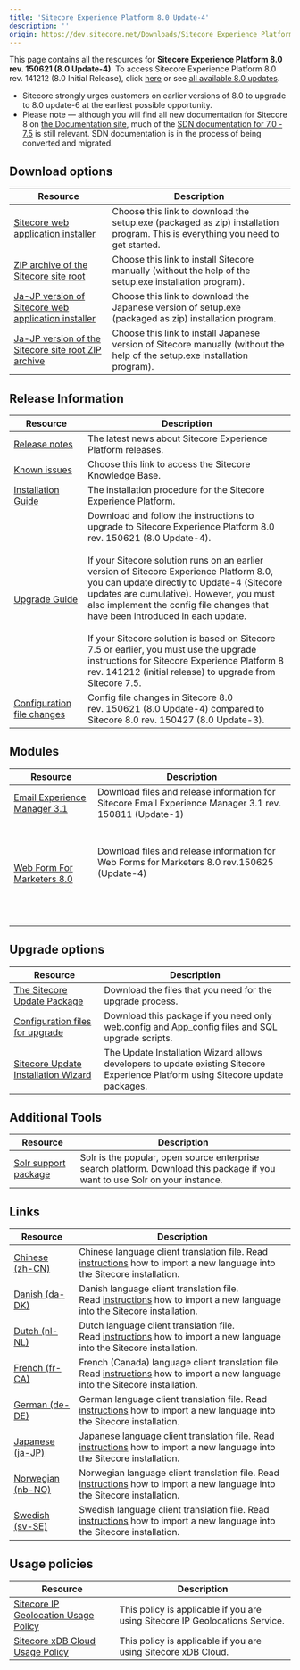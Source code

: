 ```yaml
---
title: 'Sitecore Experience Platform 8.0 Update-4'
description: ''
origin: https://dev.sitecore.net/Downloads/Sitecore_Experience_Platform/8_0/Sitecore_Experience_Platform_80_Update4.aspx
---
```


This page contains all the resources for **Sitecore Experience Platform 8.0 rev. 150621 (8.0 Update-4)**. To access Sitecore Experience Platform 8.0 rev. 141212 (8.0 Initial Release), click [here](/downloads/Sitecore_Experience_Platform/8_0/Sitecore_Experience_Platform_8_0) or see [all available 8.0 updates](/downloads/Sitecore_Experience_Platform/8_0).

  <Alert variant='warning' mb={4}>
    <AlertIcon />
<AlertDescription>

- Sitecore strongly urges customers on earlier versions of 8.0 to upgrade to 8.0 update-6 at the earliest possible opportunity.
- Please note — although you will find all new documentation for Sitecore 8 on [the Documentation site](http://doc.sitecore.net), much of the [SDN documentation for 7.0 - 7.5](http://sdn.sitecore.net/Reference/Sitecore%207) is still relevant. SDN documentation is in the process of being converted and migrated.
</AlertDescription>
  </Alert>


## Download options

| Resource                                                                                                                                                                                                                                           | Description                                                                                                                    |
| -------------------------------------------------------------------------------------------------------------------------------------------------------------------------------------------------------------------------------------------------- | ------------------------------------------------------------------------------------------------------------------------------ |
| [Sitecore web application installer](https://scdp.blob.core.windows.net/downloads/Sitecore%20Experience%20Platform/8%200/Sitecore%20Experience%20Platform%2080%20Update4/Secure/Sitecore%2080%20rev%20150621exe.zip)                               | Choose this link to download the setup.exe (packaged as zip) installation program. This is everything you need to get started. |
| [ZIP archive of the Sitecore site root](https://scdp.blob.core.windows.net/downloads/Sitecore%20Experience%20Platform/8%200/Sitecore%20Experience%20Platform%2080%20Update4/Secure/site%20root/Sitecore%2080%20rev%20150621.zip)                   | Choose this link to install Sitecore manually (without the help of the setup.exe installation program).                        |
| [Ja-JP version of Sitecore web application installer](https://scdp.blob.core.windows.net/downloads/Sitecore%20Experience%20Platform/8%200/Sitecore%20Experience%20Platform%2080%20Update4/Secure/Sitecore%2080%20rev%20150621jaJPexe.zip)          | Choose this link to download the Japanese version of setup.exe (packaged as zip) installation program.                         |
| [Ja-JP version of the Sitecore site root ZIP archive](https://scdp.blob.core.windows.net/downloads/Sitecore%20Experience%20Platform/8%200/Sitecore%20Experience%20Platform%2080%20Update4/Secure/site%20root/Sitecore%2080%20rev%20150621jaJP.zip) | Choose this link to install Japanese version of Sitecore manually (without the help of the setup.exe installation program).    |

## Release Information

| Resource                                                                                                                                                                                                                              | Description                                                                                                                                                                                                                                                                                                                                                                                                                                                                                                                                                                                                        |
| ------------------------------------------------------------------------------------------------------------------------------------------------------------------------------------------------------------------------------------- | ------------------------------------------------------------------------------------------------------------------------------------------------------------------------------------------------------------------------------------------------------------------------------------------------------------------------------------------------------------------------------------------------------------------------------------------------------------------------------------------------------------------------------------------------------------------------------------------------------------------ |
| [Release notes](/downloads/Sitecore_Experience_Platform/8_0/Sitecore_Experience_Platform_80_Update4/Release_notes)                                                                                                                    | The latest news about Sitecore Experience Platform releases.                                                                                                                                                                                                                                                                                                                                                                                                                                                                                                                                                       |
| [Known issues](https://kb.sitecore.net/articles/616431)                                                                                                                                                                               | Choose this link to access the Sitecore Knowledge Base.                                                                                                                                                                                                                                                                                                                                                                                                                                                                                                                                                            |
| [Installation Guide](https://scdp.blob.core.windows.net/downloads/Sitecore%20Experience%20Platform/8%200/Sitecore%20Experience%20Platform%2080%20Update4/Secure/InstallationGuideSC80Update4.pdf)                                     | The installation procedure for the Sitecore Experience Platform.                                                                                                                                                                                                                                                                                                                                                                                                                                                                                                                                                   |
| [Upgrade Guide](https://scdp.blob.core.windows.net/downloads/Sitecore%20Experience%20Platform/8%200/Sitecore%20Experience%20Platform%2080%20Update4/Secure/Sitecore%2080%20Update4%20Update%20Instructions.pdf)                       | Download and follow the instructions to upgrade to Sitecore Experience Platform 8.0 rev. 150621 (8.0 Update-4). <br /> <br />If your Sitecore solution runs on an earlier version of Sitecore Experience Platform 8.0, you can update directly to Update-4 (Sitecore updates are cumulative). However, you must also implement the config file changes that have been introduced in each update. <br /> <br />If your Sitecore solution is based on Sitecore  7.5 or earlier, you must use the upgrade instructions for Sitecore Experience Platform 8 rev. 141212 (initial release) to upgrade from Sitecore 7.5. |
| [Configuration file changes](https://scdp.blob.core.windows.net/downloads/Sitecore%20Experience%20Platform/8%200/Sitecore%20Experience%20Platform%2080%20Update4/Secure/Sitecore%2080%20Update4%20Configuration%20File%20Changes.pdf) | Config file changes in Sitecore 8.0 rev. 150621 (8.0 Update-4) compared to Sitecore 8.0 rev. 150427 (8.0 Update-3).                                                                                                                                                                                                                                                                                                                                                                                                                                                                                                |

## Modules

| Resource                                                                                                                            | Description                                                                                                                         |
| ----------------------------------------------------------------------------------------------------------------------------------- | ----------------------------------------------------------------------------------------------------------------------------------- |
| [Email Experience Manager 3.1](/downloads/Email_Experience_Manager/Email_Experience_Manager_31/Email_Experience_Manager_31_Update1) | Download files and release information for Sitecore Email Experience Manager 3.1 rev. 150811 (Update-1)                             |
| [Web Form For Marketers 8.0](/downloads/Web_Forms_For_Marketers/Web_Forms_for_Marketers_80/Web_Forms_for_Marketers_80_Update4)      | <br /><br />Download files and release information for Web Forms for Marketers 8.0 rev.150625 (Update-4)<br /><br /> <br /> <br />  |

## Upgrade options

| Resource                                                                                                                                                                                                                                             | Description                                                                                                                      |
| ---------------------------------------------------------------------------------------------------------------------------------------------------------------------------------------------------------------------------------------------------- | -------------------------------------------------------------------------------------------------------------------------------- |
| [The Sitecore Update Package](https://scdp.blob.core.windows.net/downloads/Sitecore%20Experience%20Platform/8%200/Sitecore%20Experience%20Platform%2080%20Update4/Secure/Sitecore%2080%20rev%20150621%20Update4%20Update%20Package.zip)              | Download the files that you need for the upgrade process.                                                                        |
| [Configuration files for upgrade](https://scdp.blob.core.windows.net/downloads/Sitecore%20Experience%20Platform/8%200/Sitecore%20Experience%20Platform%2080%20Update4/Secure/Configuration%20files%20for%20Sitecore%20XP%208%20Update4.zip)          | Download this package if you need only web.config and App_config files and SQL upgrade scripts.                                  |
| [Sitecore Update Installation Wizard](https://scdp.blob.core.windows.net/downloads/Sitecore%20Experience%20Platform/8%200/Sitecore%20Experience%20Platform%2080%20Update4/Secure/Sitecore%20Update%20Installation%20Wizard%20100%20rev%20150619.zip) | The Update Installation Wizard allows developers to update existing Sitecore Experience Platform using Sitecore update packages. |

## Additional Tools

| Resource                                                                                                                                                                                                        | Description                                                                                                                  |
| --------------------------------------------------------------------------------------------------------------------------------------------------------------------------------------------------------------- | ---------------------------------------------------------------------------------------------------------------------------- |
| [Solr support package](https://scdp.blob.core.windows.net/downloads/Sitecore%20Experience%20Platform/8%200/Sitecore%20Experience%20Platform%2080%20Update4/Secure/SitecoreSolrSupport%20100%20rev%20150612.zip) | Solr is the popular, open source enterprise search platform. Download this package if you want to use Solr on your instance. |

## Links

| Resource                                                                                                                                                                                      | Description                                                                                                                                                                          |
| --------------------------------------------------------------------------------------------------------------------------------------------------------------------------------------------- | ------------------------------------------------------------------------------------------------------------------------------------------------------------------------------------ |
| [Chinese (zh-CN)](https://scdp.blob.core.windows.net/downloads/Sitecore%20Experience%20Platform/8%200/Sitecore%20Experience%20Platform%208%20update1/Secure/platform80-zh-CN-150206.zip)      | Chinese language client translation file. Read [instructions](~/link?_id=A389FE1B59724AB08B57D1A9E526850A&_z=z) how to import a new language into the Sitecore installation.         |
| [Danish (da-DK)](https://scdp.blob.core.windows.net/downloads/Sitecore%20Experience%20Platform/8%200/Sitecore%20Experience%20Platform%2080%20Update4/Secure/Platform80daDK%20rev150621.zip)   | Danish language client translation file. Read [instructions](~/link?_id=A389FE1B59724AB08B57D1A9E526850A&_z=z) how to import a new language into the Sitecore installation.          |
| [Dutch (nl-NL)](https://scdp.blob.core.windows.net/downloads/Sitecore%20Experience%20Platform/8%200/Sitecore%20Experience%20Platform%208%200/Secure/Platform80nlNL150420.zip)                 | Dutch language client translation file. Read [instructions](~/link?_id=A389FE1B59724AB08B57D1A9E526850A&_z=z) how to import a new language into the Sitecore installation. <br />    |
| [French (fr-CA)](https://scdp.blob.core.windows.net/downloads/Sitecore%20Experience%20Platform/8%200/Sitecore%20Experience%20Platform%208%200/Secure/platform80-fr-CA-151118.zip)             | French (Canada) language client translation file. Read [instructions](~/link?_id=A389FE1B59724AB08B57D1A9E526850A&_z=z) how to import a new language into the Sitecore installation. |
| [German (de-DE)](https://scdp.blob.core.windows.net/downloads/Sitecore%20Experience%20Platform/8%200/Sitecore%20Experience%20Platform%2080%20Update4/Secure/Platform80deDE%20rev150621.zip)   | German language client translation file. Read [instructions](~/link?_id=A389FE1B59724AB08B57D1A9E526850A&_z=z) how to import a new language into the Sitecore installation.          |
| [Japanese (ja-JP)](https://scdp.blob.core.windows.net/downloads/Sitecore%20Experience%20Platform/8%200/Sitecore%20Experience%20Platform%2080%20Update4/Secure/Platform80jaJP%20rev150621.zip) | Japanese language client translation file. Read [instructions](~/link?_id=A389FE1B59724AB08B57D1A9E526850A&_z=z) how to import a new language into the Sitecore installation.        |
| [Norwegian (nb-NO)](https://scdp.blob.core.windows.net/downloads/Sitecore%20Experience%20Platform/8%200/Sitecore%20Experience%20Platform%208%200/Secure/platform80nbNO150702.zip)             | Norwegian language client translation file. Read [instructions](~/link?_id=A389FE1B59724AB08B57D1A9E526850A&_z=z) how to import a new language into the Sitecore installation.       |
| [Swedish (sv-SE)](https://scdp.blob.core.windows.net/downloads/Sitecore%20Experience%20Platform/8%200/Sitecore%20Experience%20Platform%2080%20Update4/Secure/platform80svSE150623.zip)        | Swedish language client translation file. Read [instructions](~/link?_id=A389FE1B59724AB08B57D1A9E526850A&_z=z) how to import a new language into the Sitecore installation.         |

## Usage policies

| Resource                                                                                                             | Description                                                                  |
| -------------------------------------------------------------------------------------------------------------------- | ---------------------------------------------------------------------------- |
| [Sitecore IP Geolocation Usage Policy](/downloads/Sitecore_Experience_Platform/Sitecore_IP_Geolocation_Usage_Policy) | This policy is applicable if you are using Sitecore IP Geolocations Service. |
| [Sitecore xDB Cloud Usage Policy](/downloads/Sitecore_Experience_Platform/Sitecore_xDB_Cloud_Usage_Policy)           | This policy is applicable if you are using Sitecore xDB Cloud.               |
